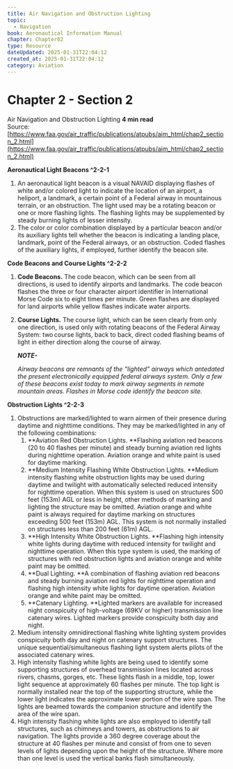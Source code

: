 ```yaml
---
title: Air Navigation and Obstruction Lighting
topic:
  - Navigation
book: Aeronautical Information Manual
chapter: Chapter02
type: Resource
dateUpdated: 2025-01-31T22:04:12
created_at: 2025-01-31T22:04:12
category: Aviation
---
```


# Chapter 2 - Section 2
Air Navigation and Obstruction Lighting
**4 min read**  
Source: [https://www.faa.gov/air_traffic/publications/atpubs/aim_html/chap2_section_2.html](https://www.faa.gov/air_traffic/publications/atpubs/aim_html/chap2_section_2.html)

<div>

**Aeronautical Light Beacons ^2-2-1**

1.  An aeronautical light beacon is a visual NAVAID displaying flashes of white and/or colored light to indicate the location of an airport, a heliport, a landmark, a certain point of a Federal airway in mountainous terrain, or an obstruction. The light used may be a rotating beacon or one or more flashing lights. The flashing lights may be supplemented by steady burning lights of lesser intensity.
2.  The color or color combination displayed by a particular beacon and/or its auxiliary lights tell whether the beacon is indicating a landing place, landmark, point of the Federal airways, or an obstruction. Coded flashes of the auxiliary lights, if employed, further identify the beacon site.

**Code Beacons and Course Lights ^2-2-2**

1.  **Code Beacons.** The code beacon, which can be seen from all directions, is used to identify airports and landmarks. The code beacon flashes the three or four character airport identifier in International Morse Code six to eight times per minute. Green flashes are displayed for land airports while yellow flashes indicate water airports.
2.  **Course Lights.** The course light, which can be seen clearly from only one direction, is used only with rotating beacons of the Federal Airway System: two course lights, back to back, direct coded flashing beams of light in either direction along the course of airway.
    <div>

    <em>**NOTE-**</em>

    <em>Airway beacons are remnants of the “lighted” airways which antedated the present electronically equipped federal airways system. Only a few of these beacons exist today to mark airway segments in remote mountain areas. Flashes in Morse code identify the beacon site.</em>

    </div>

**Obstruction Lights ^2-2-3**

1.  Obstructions are marked/lighted to warn airmen of their presence during daytime and nighttime conditions. They may be marked/lighted in any of the following combinations:
    1.  **Aviation Red Obstruction Lights.<em> </em>**Flashing aviation red beacons (20 to 40 flashes per minute) and steady burning aviation red lights during nighttime operation. Aviation orange and white paint is used for daytime marking.
    2.  **Medium Intensity Flashing White Obstruction Lights.<em> </em>**Medium intensity flashing white obstruction lights may be used during daytime and twilight with automatically selected reduced intensity for nighttime operation. When this system is used on structures 500 feet (153m) AGL or less in height, other methods of marking and lighting the structure may be omitted. Aviation orange and white paint is always required for daytime marking on structures exceeding 500 feet (153m) AGL. This system is not normally installed on structures less than 200 feet (61m) AGL.
    3.  **High Intensity White Obstruction Lights.<em> </em>**Flashing high intensity white lights during daytime with reduced intensity for twilight and nighttime operation. When this type system is used, the marking of structures with red obstruction lights and aviation orange and white paint may be omitted.
    4.  **Dual Lighting.<em> </em>**A combination of flashing aviation red beacons and steady burning aviation red lights for nighttime operation and flashing high intensity white lights for daytime operation. Aviation orange and white paint may be omitted.
    5.  **Catenary Lighting.<em> </em>**Lighted markers are available for increased night conspicuity of high-voltage (69KV or higher) transmission line catenary wires. Lighted markers provide conspicuity both day and night.
2.  Medium intensity omnidirectional flashing white lighting system provides conspicuity both day and night on catenary support structures. The unique sequential/simultaneous flashing light system alerts pilots of the associated catenary wires.
3.  High intensity flashing white lights are being used to identify some supporting structures of overhead transmission lines located across rivers, chasms, gorges, etc. These lights flash in a middle, top, lower light sequence at approximately 60 flashes per minute. The top light is normally installed near the top of the supporting structure, while the lower light indicates the approximate lower portion of the wire span. The lights are beamed towards the companion structure and identify the area of the wire span.
4.  High intensity flashing white lights are also employed to identify tall structures, such as chimneys and towers, as obstructions to air navigation. The lights provide a 360 degree coverage about the structure at 40 flashes per minute and consist of from one to seven levels of lights depending upon the height of the structure. Where more than one level is used the vertical banks flash simultaneously.

</div>
